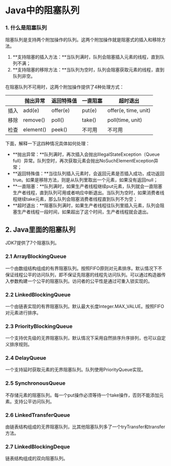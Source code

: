# Java中的阻塞队列

### 1. 什么是阻塞队列

阻塞队列是支持两个附加操作的队列。这两个附加操作就是阻塞式的插入和移除方法。

1. **支持阻塞的插入方法：**当队列满时，队列会阻塞插入元素的线程，直到队列不满；
2. **支持阻塞的移除方法：**当队列为空时，队列会阻塞获取元素的线程，直到队列非空。

在阻塞队列不可用时，这两个附加操作提供了4种处理方式：

|      | 抛出异常      | 返回特殊值    | 一直阻塞   | 超时退出                 |
| ---- | --------- | -------- | ------ | -------------------- |
| 插入   | add(e)    | offer(e) | put(e) | offer(e, time, unit) |
| 移除   | remove()  | poll()   | take() | poll(time, unit)     |
| 检查   | element() | peek()   | 不可用    | 不可用                  |

下面，解释一下这四种情况具体如何处理：

- **抛出异常：**队列满时，再次插入会抛出IllegalStateException（Queue full）异常。队列空时，再次获取元素会抛出NoSuchElementException异常；
- **返回特殊值：**当往队列插入元素时，会返回元素是否插入成功，成功返回true。如果是移除方法，则是从队列里取出一个元素，如果没有返回null；
- **一直阻塞：**队列满时，如果生产者线程继续put元素，队列就会一直阻塞生产者线程，直到队列可用或者响应中断退出。当队列为空时，如果消费者线程继续take元素，那么队列会阻塞消费者线程直到队列不为空；
- **超时退出：**阻塞队列满时，如果生产者线程往队列里插入元素，队列会阻塞生产者线程一段时间，如果超出了这个时间，生产者线程就会退出。

## 2. Java里面的阻塞队列

JDK7提供了7个阻塞队列。

### 2.1 ArrayBlockingQueue

一个由数组结构组成的有界阻塞队列。按照FIFO原则对元素排序。默认情况下不保证线程公平的访问队列，即不保证先阻塞的线程先访问队列。可以通过构造器传入参数构建一个公平的阻塞队列。访问者的公平性是通过可重入锁实现的。

### 2.2 LinkedBlockingQueue

一个由链表实现的有界阻塞队列。默认最大长度Integer.MAX_VALUE。按照FIFO对元素进行排序。

### 2.3 PriorityBlockingQueue

一个支持优先级的无界阻塞队列，默认情况下采用自然排序升序排列，也可以自定义排序规则。

### 2.4 DelayQueue

一个支持延时获取元素的无界阻塞队列。队列使用PriorityQueue实现。

### 2.5 SynchronousQueue

不存储元素的阻塞队列。每一个put操作必须等待一个take操作，否则不能添加元素。支持公平访问队列。

### 2.6 LinkedTransferQueue

由链表结构组成的无界阻塞队列，比其他阻塞队列多了一个tryTransfer和transfer方法。

### 2.7 LinkedBlockingDeque

链表结构组成的双向阻塞队列。



